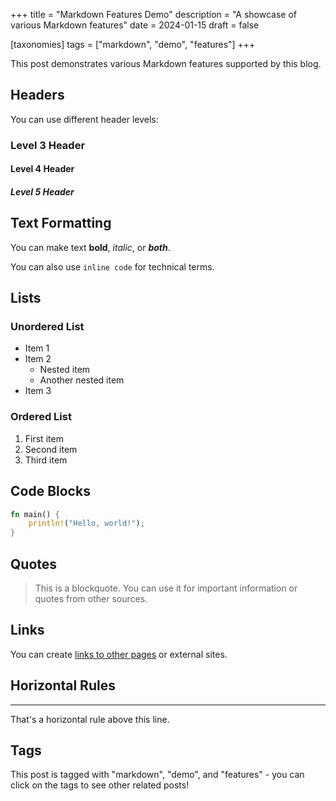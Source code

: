 +++
title = "Markdown Features Demo"
description = "A showcase of various Markdown features"
date = 2024-01-15
draft = false

[taxonomies]
tags = ["markdown", "demo", "features"]
+++

This post demonstrates various Markdown features supported by this blog.

## Headers

You can use different header levels:

### Level 3 Header
#### Level 4 Header
##### Level 5 Header

## Text Formatting

You can make text **bold**, *italic*, or ***both***.

You can also use `inline code` for technical terms.

## Lists

### Unordered List
- Item 1
- Item 2
  - Nested item
  - Another nested item
- Item 3

### Ordered List
1. First item
2. Second item
3. Third item

## Code Blocks

```rust
fn main() {
    println!("Hello, world!");
}
```

## Quotes

> This is a blockquote. You can use it for important information or quotes from other sources.

## Links

You can create [links to other pages](/) or external sites.

## Horizontal Rules

---

That's a horizontal rule above this line.

## Tags

This post is tagged with "markdown", "demo", and "features" - you can click on the tags to see other related posts!
